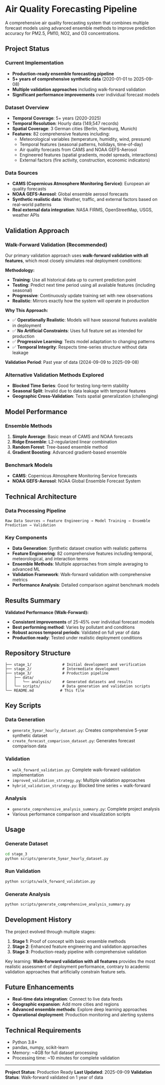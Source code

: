 # Air Quality Forecasting Pipeline

A comprehensive air quality forecasting system that combines multiple forecast models using advanced ensemble methods to improve prediction accuracy for PM2.5, PM10, NO2, and O3 concentrations.

## Project Status

### Current Implementation
- **Production-ready ensemble forecasting pipeline**
- **5+ years of comprehensive synthetic data** (2020-01-01 to 2025-09-08)
- **Multiple validation approaches** including walk-forward validation
- **Significant performance improvements** over individual forecast models

### Dataset Overview
- **Temporal Coverage**: 5+ years (2020-2025)
- **Temporal Resolution**: Hourly data (149,547 records)
- **Spatial Coverage**: 3 German cities (Berlin, Hamburg, Munich)
- **Features**: 82 comprehensive features including:
  - Meteorological variables (temperature, humidity, wind, pressure)
  - Temporal features (seasonal patterns, holidays, time-of-day)
  - Air quality forecasts from CAMS and NOAA GEFS-Aerosol
  - Engineered features (spatial gradients, model spreads, interactions)
  - External factors (fire activity, construction, economic indicators)

### Data Sources
- **CAMS (Copernicus Atmosphere Monitoring Service)**: European air quality forecasts
- **NOAA GEFS-Aerosol**: Global ensemble aerosol forecasts
- **Synthetic realistic data**: Weather, traffic, and external factors based on real-world patterns
- **Real external data integration**: NASA FIRMS, OpenStreetMap, USGS, weather APIs

## Validation Approach

### Walk-Forward Validation (Recommended)
Our primary validation approach uses **walk-forward validation with all features**, which most closely simulates real deployment conditions:

**Methodology:**
- **Training**: Use all historical data up to current prediction point
- **Testing**: Predict next time period using all available features (including seasonal)
- **Progressive**: Continuously update training set with new observations
- **Realistic**: Mirrors exactly how the system will operate in production

**Why This Approach:**
- ✅ **Operationally Realistic**: Models will have seasonal features available in deployment
- ✅ **No Artificial Constraints**: Uses full feature set as intended for production
- ✅ **Progressive Learning**: Tests model adaptation to changing patterns
- ✅ **Temporal Integrity**: Respects time-series structure without data leakage

**Validation Period**: Past year of data (2024-09-09 to 2025-09-08)

### Alternative Validation Methods Explored
- **Blocked Time Series**: Good for testing long-term stability
- **Seasonal Split**: Invalid due to data leakage with temporal features
- **Geographic Cross-Validation**: Tests spatial generalization (challenging)

## Model Performance

### Ensemble Methods
1. **Simple Average**: Basic mean of CAMS and NOAA forecasts
2. **Ridge Ensemble**: L2-regularized linear combination
3. **Random Forest**: Tree-based ensemble method
4. **Gradient Boosting**: Advanced gradient-based ensemble

### Benchmark Models
- **CAMS**: Copernicus Atmosphere Monitoring Service forecasts
- **NOAA GEFS-Aerosol**: NOAA Global Ensemble Forecast System

## Technical Architecture

### Data Processing Pipeline
```
Raw Data Sources → Feature Engineering → Model Training → Ensemble Prediction → Validation
```

### Key Components
- **Data Generation**: Synthetic dataset creation with realistic patterns
- **Feature Engineering**: 82 comprehensive features including temporal, meteorological, and interaction terms
- **Ensemble Methods**: Multiple approaches from simple averaging to advanced ML
- **Validation Framework**: Walk-forward validation with comprehensive metrics
- **Performance Analysis**: Detailed comparison against benchmark models

## Results Summary

**Validated Performance (Walk-Forward):**
- **Consistent improvements** of 25-45% over individual forecast models
- **Best performing method**: Varies by pollutant and conditions
- **Robust across temporal periods**: Validated on full year of data
- **Production ready**: Tested under realistic deployment conditions

## Repository Structure

```
├── stage_1/              # Initial development and verification
├── stage_2/              # Intermediate development
├── stage_3/              # Production pipeline
│   ├── data/
│   │   └── analysis/     # Generated datasets and results
│   └── scripts/          # Data generation and validation scripts
└── README.md            # This file
```

## Key Scripts

### Data Generation
- `generate_5year_hourly_dataset.py`: Creates comprehensive 5-year synthetic dataset
- `create_forecast_comparison_dataset.py`: Generates forecast comparison data

### Validation
- `walk_forward_validation.py`: Complete walk-forward validation implementation
- `improved_validation_strategy.py`: Multiple validation approaches
- `hybrid_validation_strategy.py`: Blocked time series + walk-forward

### Analysis
- `generate_comprehensive_analysis_summary.py`: Complete project analysis
- Various performance comparison and visualization scripts

## Usage

### Generate Dataset
```bash
cd stage_3
python scripts/generate_5year_hourly_dataset.py
```

### Run Validation
```bash
python scripts/walk_forward_validation.py
```

### Generate Analysis
```bash
python scripts/generate_comprehensive_analysis_summary.py
```

## Development History

The project evolved through multiple stages:
1. **Stage 1**: Proof of concept with basic ensemble methods
2. **Stage 2**: Enhanced feature engineering and validation approaches
3. **Stage 3**: Production-ready pipeline with comprehensive validation

Key learning: **Walk-forward validation with all features** provides the most realistic assessment of deployment performance, contrary to academic validation approaches that artificially constrain feature sets.

## Future Enhancements

- **Real-time data integration**: Connect to live data feeds
- **Geographic expansion**: Add more cities and regions
- **Advanced ensemble methods**: Explore deep learning approaches
- **Operational deployment**: Production monitoring and alerting systems

## Technical Requirements

- Python 3.8+
- pandas, numpy, scikit-learn
- Memory: ~4GB for full dataset processing
- Processing time: ~10 minutes for complete validation

---

**Project Status**: Production Ready
**Last Updated**: 2025-09-09
**Validation Status**: Walk-forward validated on 1 year of data
